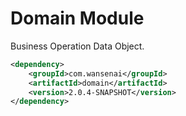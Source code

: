 # Domain Module

Business Operation Data Object.
```xml
<dependency>
    <groupId>com.wansenai</groupId>
    <artifactId>domain</artifactId>
    <version>2.0.4-SNAPSHOT</version>
</dependency>
```